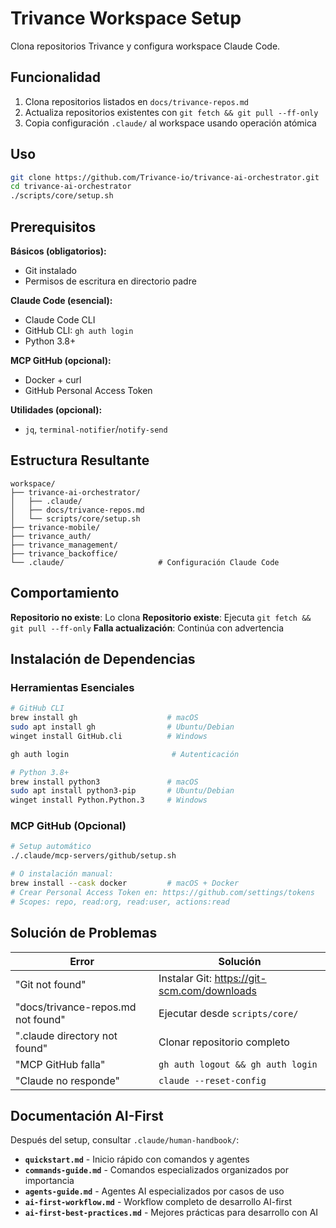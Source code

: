 # Trivance Workspace Setup

Clona repositorios Trivance y configura workspace Claude Code.

## Funcionalidad

1. Clona repositorios listados en `docs/trivance-repos.md`
2. Actualiza repositorios existentes con `git fetch && git pull --ff-only`
3. Copia configuración `.claude/` al workspace usando operación atómica

## Uso

```bash
git clone https://github.com/Trivance-io/trivance-ai-orchestrator.git
cd trivance-ai-orchestrator
./scripts/core/setup.sh
```

## Prerequisitos

**Básicos (obligatorios):**
- Git instalado
- Permisos de escritura en directorio padre

**Claude Code (esencial):**
- Claude Code CLI
- GitHub CLI: `gh auth login`
- Python 3.8+

**MCP GitHub (opcional):**
- Docker + curl
- GitHub Personal Access Token

**Utilidades (opcional):**
- `jq`, `terminal-notifier`/`notify-send`

## Estructura Resultante

```
workspace/
├── trivance-ai-orchestrator/
│   ├── .claude/
│   ├── docs/trivance-repos.md
│   └── scripts/core/setup.sh
├── trivance-mobile/
├── trivance_auth/
├── trivance_management/
├── trivance_backoffice/
└── .claude/                     # Configuración Claude Code
```

## Comportamiento

**Repositorio no existe**: Lo clona
**Repositorio existe**: Ejecuta `git fetch && git pull --ff-only`
**Falla actualización**: Continúa con advertencia

## Instalación de Dependencias

### Herramientas Esenciales
```bash
# GitHub CLI
brew install gh                    # macOS
sudo apt install gh                # Ubuntu/Debian  
winget install GitHub.cli          # Windows

gh auth login                       # Autenticación

# Python 3.8+
brew install python3               # macOS
sudo apt install python3-pip       # Ubuntu/Debian
winget install Python.Python.3     # Windows
```

### MCP GitHub (Opcional)
```bash
# Setup automático
./.claude/mcp-servers/github/setup.sh

# O instalación manual:
brew install --cask docker         # macOS + Docker
# Crear Personal Access Token en: https://github.com/settings/tokens
# Scopes: repo, read:org, read:user, actions:read
```

## Solución de Problemas

| Error | Solución |
|-------|----------|
| "Git not found" | Instalar Git: https://git-scm.com/downloads |
| "docs/trivance-repos.md not found" | Ejecutar desde `scripts/core/` |
| ".claude directory not found" | Clonar repositorio completo |
| "MCP GitHub falla" | `gh auth logout && gh auth login` |
| "Claude no responde" | `claude --reset-config` |

## Documentación AI-First

Después del setup, consultar `.claude/human-handbook/`:

- **`quickstart.md`** - Inicio rápido con comandos y agentes
- **`commands-guide.md`** - Comandos especializados organizados por importancia
- **`agents-guide.md`** - Agentes AI especializados por casos de uso
- **`ai-first-workflow.md`** - Workflow completo de desarrollo AI-first
- **`ai-first-best-practices.md`** - Mejores prácticas para desarrollo con AI